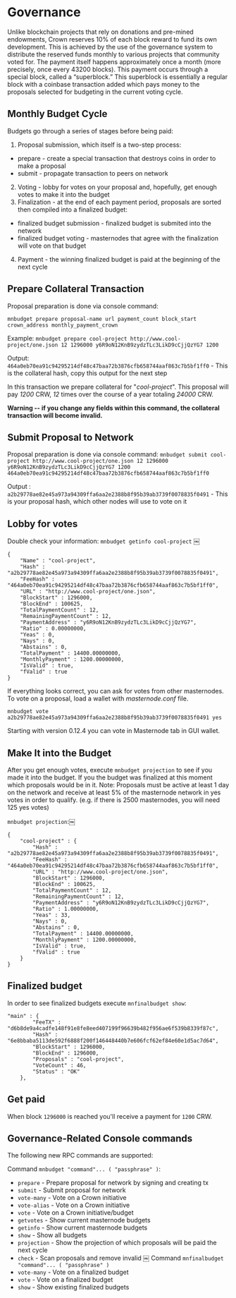 # Governance

Unlike blockchain projects that rely on donations and pre-mined endowments, Crown reserves 10% of each block reward to fund its own development. This is achieved by the use of the governance system to distribute the reserved funds monthly to various projects that community voted for. The payment itself happens approximately once a month (more precisely, once every 43200 blocks). This payment occurs through a special block, called a “superblock.” This superblock is essentially a regular block with a coinbase transaction added which pays money to the proposals selected for budgeting in the current voting cycle.

## Monthly Budget Cycle

Budgets go through a series of stages before being paid:
1. Proposal submission, which itself is a two-step process:
 * prepare - create a special transaction that destroys coins in order to make a proposal
 * submit - propagate transaction to peers on network
2. Voting - lobby for votes on your proposal and, hopefully, get enough votes to make it into the budget
3. Finalization - at the end of each payment period, proposals are sorted then compiled into a finalized budget:
 * finalized budget submission - finalized budget is submited into the network
 * finalized budget voting - masternodes that agree with the finalization will vote on that budget
4. Payment - the winning finalized budget is paid at the beginning of the next cycle


## Prepare Collateral Transaction

Proposal preparation is done via console command:
```
mnbudget prepare proposal-name url payment_count block_start crown_address monthly_payment_crown
```

Example: ```mnbudget prepare cool-project http://www.cool-project/one.json 12 1296000 y6R9oN12KnB9zydzTLc3LikD9cCjjQzYG7 1200```

Output: ```464a0eb70ea91c94295214df48c47baa72b3876cfb658744aaf863c7b5bf1ff0``` - This is the collateral hash, copy this output for the next step

In this transaction we prepare collateral for "_cool-project_". This proposal will pay _1200_ CRW, _12_ times over the course of a year totaling _24000_ CRW. 

**Warning -- if you change any fields within this command, the collateral transaction will become invalid.** 

## Submit Proposal to Network

Proposal preparation is done via console command:
```mnbudget submit cool-project http://www.cool-project/one.json 12 1296000 y6R9oN12KnB9zydzTLc3LikD9cCjjQzYG7 1200 464a0eb70ea91c94295214df48c47baa72b3876cfb658744aaf863c7b5bf1ff0```

Output : ```a2b29778ae82e45a973a94309ffa6aa2e2388b8f95b39ab3739f0078835f0491``` - 
This is your proposal hash, which other nodes will use to vote on it

## Lobby for votes

Double check your information: ```mnbudget getinfo cool-project```
￼
```
{
    "Name" : "cool-project",
    "Hash" : "a2b29778ae82e45a973a94309ffa6aa2e2388b8f95b39ab3739f0078835f0491",
    "FeeHash" : "464a0eb70ea91c94295214df48c47baa72b3876cfb658744aaf863c7b5bf1ff0",
    "URL" : "http://www.cool-project/one.json",
    "BlockStart" : 1296000,
    "BlockEnd" : 100625,
    "TotalPaymentCount" : 12,
    "RemainingPaymentCount" : 12,
    "PaymentAddress" : "y6R9oN12KnB9zydzTLc3LikD9cCjjQzYG7",
    "Ratio" : 0.00000000,
    "Yeas" : 0,
    "Nays" : 0,
    "Abstains" : 0,
    "TotalPayment" : 14400.00000000,
    "MonthlyPayment" : 1200.00000000,
    "IsValid" : true,
    "fValid" : true
}
```

If everything looks correct, you can ask for votes from other masternodes. To vote on a proposal, load a wallet with _masternode.conf_ file.

```mnbudget vote a2b29778ae82e45a973a94309ffa6aa2e2388b8f95b39ab3739f0078835f0491 yes```

Starting with version 0.12.4 you can vote in Masternode tab in GUI wallet.

## Make It into the Budget

After you get enough votes, execute ```mnbudget projection``` to see if you made it into the budget. If you the budget was finalized at this moment which proposals would be in it. Note: Proposals must be active at least 1 day on the network and receive at least 5% of the masternode network in yes votes in order to qualify. (e.g. if there is 2500 masternodes, you will need 125 yes votes)

```mnbudget projection```:￼
```
{
    "cool-project" : {
	    "Hash" : "a2b29778ae82e45a973a94309ffa6aa2e2388b8f95b39ab3739f0078835f0491",
	    "FeeHash" : "464a0eb70ea91c94295214df48c47baa72b3876cfb658744aaf863c7b5bf1ff0",
	    "URL" : "http://www.cool-project/one.json",
	    "BlockStart" : 1296000,
	    "BlockEnd" : 100625,
	    "TotalPaymentCount" : 12,
	    "RemainingPaymentCount" : 12,
	    "PaymentAddress" : "y6R9oN12KnB9zydzTLc3LikD9cCjjQzYG7",
	    "Ratio" : 1.00000000,
	    "Yeas" : 33,
	    "Nays" : 0,
	    "Abstains" : 0,
	    "TotalPayment" : 14400.00000000,
	    "MonthlyPayment" : 1200.00000000,
	    "IsValid" : true,
	    "fValid" : true
	}
}
```

## Finalized budget

In order to see finalized budgets execute `mnfinalbudget show`:

```
"main" : {
        "FeeTX" : "d6b8de9a4cadfe148f91e8fe8eed407199f96639b482f956ae6f539b8339f87c",
        "Hash" : "6e8bbaba5113de592f6888f200f146448440b7e606fcf62ef84e60e1d5ac7d64",
        "BlockStart" : 1296000,
        "BlockEnd" : 1296000,
        "Proposals" : "cool-project",
        "VoteCount" : 46,
        "Status" : "OK"
    },
```

## Get paid

When block ```1296000``` is reached you'll receive a payment for ```1200``` CRW. 

## Governance-Related Console commands

The following new RPC commands are supported:

Command `mnbudget "command"... ( "passphrase" )`:
- `prepare` - Prepare proposal for network by signing and creating tx
- `submit` - Submit proposal for network
- `vote-many` - Vote on a Crown initiative
- `vote-alias` - Vote on a Crown initiative
- `vote` - Vote on a Crown initiative/budget 
-  `getvotes` - Show current masternode budgets
- `getinfo` - Show current masternode budgets
- `show` - Show all budgets
- `projection` - Show the projection of which proposals will be paid the next cycle
- `check` - Scan proposals and remove invalid
￼
Command `mnfinalbudget "command"... ( "passphrase" )`
- `vote-many` - Vote on a finalized budget
- `vote` - Vote on a finalized budget
- `show` - Show existing finalized budgets
